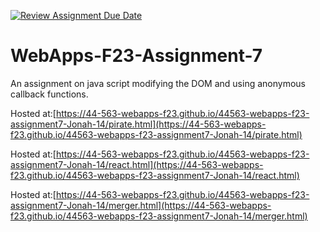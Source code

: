 [![Review Assignment Due Date](https://classroom.github.com/assets/deadline-readme-button-24ddc0f5d75046c5622901739e7c5dd533143b0c8e959d652212380cedb1ea36.svg)](https://classroom.github.com/a/Kv-XePEp)
# WebApps-F23-Assignment-7
An assignment on java script modifying the DOM and using anonymous callback functions.

Hosted at:[https://44-563-webapps-f23.github.io/44563-webapps-f23-assignment7-Jonah-14/pirate.html](https://44-563-webapps-f23.github.io/44563-webapps-f23-assignment7-Jonah-14/pirate.html)

Hosted at:[https://44-563-webapps-f23.github.io/44563-webapps-f23-assignment7-Jonah-14/react.html](https://44-563-webapps-f23.github.io/44563-webapps-f23-assignment7-Jonah-14/react.html)

Hosted at:[https://44-563-webapps-f23.github.io/44563-webapps-f23-assignment7-Jonah-14/merger.html](https://44-563-webapps-f23.github.io/44563-webapps-f23-assignment7-Jonah-14/merger.html)

